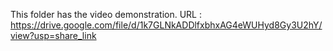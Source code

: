 This folder has the video demonstration.
URL : https://drive.google.com/file/d/1k7GLNkADDlfxbhxAG4eWUHyd8Gy3U2hY/view?usp=share_link

